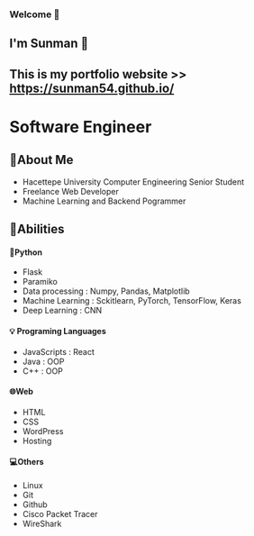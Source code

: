 ### Welcome :wave:
 
## I'm Sunman  :sunrise:

## This is my portfolio website >> https://sunman54.github.io/

# Software Engineer 

## :page_facing_up:About Me 

- Hacettepe University Computer Engineering Senior Student
- Freelance Web Developer
- Machine Learning and Backend Pogrammer


## :muscle:Abilities 

#### :snake:Python 
- Flask
- Paramiko
- Data processing : Numpy, Pandas, Matplotlib
- Machine Learning : Sckitlearn, PyTorch, TensorFlow, Keras
- Deep Learning : CNN
  
#### :bulb: Programing Languages
- JavaScripts : React 
- Java : OOP
- C++ : OOP

#### :globe_with_meridians:Web
- HTML
- CSS
- WordPress
- Hosting

#### :computer:Others 
- Linux
- Git
- Github
- Cisco Packet Tracer 
- WireShark

